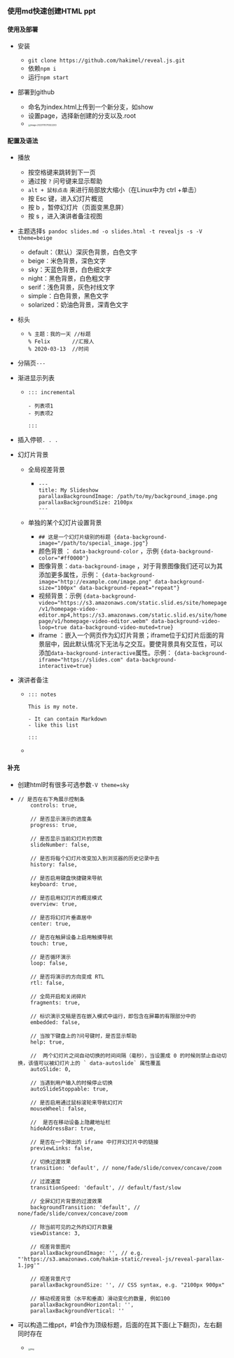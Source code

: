 ### 使用md快速创建HTML ppt

#### 使用及部署

- 安装
  - `git clone https://github.com/hakimel/reveal.js.git`
  - 依赖`npm i`
  - 运行`npm start`

- 部署到github
  - 命名为index.html上传到一个新分支，如show
  - 设置page，选择新创建的分支以及.root
  - <img src="https://thdlrt.oss-cn-beijing.aliyuncs.com/image-20231115175922293.png" alt="image-20231115175922293" style="zoom: 33%;" />

#### 配置及语法

- 播放
  - 按空格键来跳转到下一页
  - 通过按 `?` 问号键来显示帮助
  - `alt + 鼠标点击` 来进行局部放大缩小（在Linux中为 ctrl +单击）
  - 按 Esc 键，进入幻灯片概览
  - 按 b ，暂停幻灯片（页面变黑息屏）
  - 按 s ，进入演讲者备注视图

- 主题选择`$ pandoc slides.md -o slides.html -t revealjs -s -V theme=beige`

  - default：（默认）深灰色背景，白色文字
  - beige：米色背景，深色文字
  - sky：天蓝色背景，白色细文字
  - night：黑色背景，白色粗文字
  - serif：浅色背景，灰色衬线文字
  - simple：白色背景，黑色文字
  - solarized：奶油色背景，深青色文字

- 标头

  - ```
    % 主题：我的一天 //标题
    % Felix       //汇报人
    % 2020-03-13  //时间
    ```

- 分隔页`---`

- 渐进显示列表

  - ```
    ::: incremental
    
    - 列表项1
    - 列表项2
    
    :::
    ```

- 插入停顿`. . .`

- 幻灯片背景

  - 全局视差背景

    - ```
      ---
      title: My Slideshow
      parallaxBackgroundImage: /path/to/my/background_image.png
      parallaxBackgroundSize: 2100px
      ---
      ```

  - 单独的某个幻灯片设置背景

    - `## 这是一个幻灯片级别的标题 {data-background-image="/path/to/special_image.jpg"}`
    - 颜色背景 ： `data-background-color` ，示例 `{data-background-color="#ff0000"}`
    - 图像背景：`data-background-image` ，对于背景图像我们还可以为其添加更多属性，示例：
      `{data-background-image="http://example.com/image.png" data-background-size="100px" data-background-repeat="repeat"}`
    - 视频背景：示例 `{data-background-video="https://s3.amazonaws.com/static.slid.es/site/homepage/v1/homepage-video-editor.mp4,https://s3.amazonaws.com/static.slid.es/site/homepage/v1/homepage-video-editor.webm" data-background-video-loop=true data-background-video-muted=true}`
    - iframe ：嵌入一个网页作为幻灯片背景；iframe位于幻灯片后面的背景层中，因此默认情况下无法与之交互。要使背景具有交互性，可以添加`data-background-interactive`属性。示例：
      `{data-background-iframe="https://slides.com" data-background-interactive=true}`

- 演讲者备注

  - ```
    ::: notes
    
    This is my note.
    
    - It can contain Markdown
    - like this list
    
    :::
    ```

  - 

#### 补充

- 创建html时有很多可选参数`-V theme=sky`

- ```
  // 是否在右下角展示控制条
      controls: true,
  
      // 是否显示演示的进度条
      progress: true,
  
      // 是否显示当前幻灯片的页数
      slideNumber: false,
  
      // 是否将每个幻灯片改变加入到浏览器的历史记录中去
      history: false,
  
      // 是否启用键盘快捷键来导航
      keyboard: true,
  
      // 是否启用幻灯片的概览模式
      overview: true,
  
      // 是否将幻灯片垂直居中
      center: true,
  
      // 是否在触屏设备上启用触摸导航
      touch: true,
  
      // 是否循环演示
      loop: false,
  
      // 是否将演示的方向变成 RTL
      rtl: false,
  
      // 全局开启和关闭碎片
      fragments: true,
  
      // 标识演示文稿是否在嵌入模式中运行，即包含在屏幕的有限部分中的
      embedded: false,
  
      // 当按下键盘上的?问号键时，是否显示帮助
      help: true,
  
      //  两个幻灯片之间自动切换的时间间隔（毫秒），当设置成 0 的时候则禁止自动切换，该值可以被幻灯片上的 ` data-autoslide` 属性覆盖
      autoSlide: 0,
  
      // 当遇到用户输入的时候停止切换
      autoSlideStoppable: true,
  
      // 是否启用通过鼠标滚轮来导航幻灯片
      mouseWheel: false,
  
      //  是否在移动设备上隐藏地址栏
      hideAddressBar: true,
  
      // 是否在一个弹出的 iframe 中打开幻灯片中的链接
      previewLinks: false,
  
      // 切换过渡效果
      transition: 'default', // none/fade/slide/convex/concave/zoom
  
      // 过渡速度
      transitionSpeed: 'default', // default/fast/slow
  
      // 全屏幻灯片背景的过渡效果
      backgroundTransition: 'default', // none/fade/slide/convex/concave/zoom
  
      // 除当前可见的之外的幻灯片数量
      viewDistance: 3,
  
      // 视差背景图片
      parallaxBackgroundImage: '', // e.g. "'https://s3.amazonaws.com/hakim-static/reveal-js/reveal-parallax-1.jpg'"
  
      // 视差背景尺寸
      parallaxBackgroundSize: '', // CSS syntax, e.g. "2100px 900px"
  
      // 移动视差背景（水平和垂直）滑动变化的数量, 例如100
      parallaxBackgroundHorizontal: '',
      parallaxBackgroundVertical: ''
  ```

- 可以构造二维ppt，#1会作为顶级标题，后面的在其下面(上下翻页)，左右翻同时存在

  - <img src="https://thdlrt.oss-cn-beijing.aliyuncs.com/v2-32b2a01a805e0c2a7995a6729ecd5256_1440w.webp" alt="img" style="zoom:33%;" />
